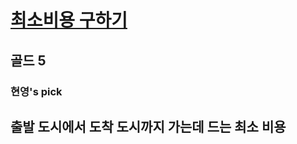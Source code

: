# [최소비용 구하기](https://www.acmicpc.net/problem/1916)

## 골드 5
### 현영's pick

## 출발 도시에서 도착 도시까지 가는데 드는 최소 비용